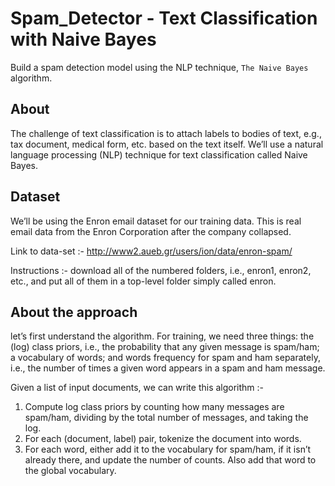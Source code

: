 # Spam_Detector - Text Classification with Naive Bayes
Build a spam detection model using the NLP technique, `The Naive Bayes` algorithm.


## About
The challenge of text classification is to attach labels to bodies of text, e.g., tax document, medical form, etc. based on the text itself.
We’ll use a natural language processing (NLP) technique for text classification called Naive Bayes.


## Dataset
We’ll be using the Enron email dataset for our training data. 
This is real email data from the Enron Corporation after the company collapsed.

Link to data-set :- http://www2.aueb.gr/users/ion/data/enron-spam/

Instructions :- download all of the numbered folders, i.e., enron1, enron2, etc., and put all of them in a top-level folder simply called enron.


## About the approach
let’s first understand the algorithm. 
For training,  we need three things: 
the (log) class priors, i.e., the probability that any given message is spam/ham; 
a vocabulary of words; 
and words frequency for spam and ham separately, i.e., the number of times a given word appears in a spam and ham message.

Given a list of input documents, we can write this algorithm :-
  1. Compute log class priors by counting how many messages are spam/ham, dividing by the total number of messages, and taking the log.
  2. For each (document, label) pair, tokenize the document into words.
  3. For each word, either add it to the vocabulary for spam/ham, if it isn’t already there, and update the number of counts. Also add that word to the global vocabulary.
